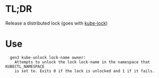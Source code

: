 # TL;DR

Release a distributed lock (goes with [kube-lock](./kube-lock.md))

# Use

```
  gen3 kube-unlock lock-name owner:
    Attempts to unlock the lock lock-name in the namespace that KUBECTL_NAMESPACE 
    is set to. Exits 0 if the lock is unlocked and 1 if it fails.
```
